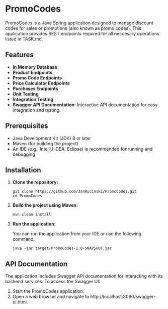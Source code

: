 # PromoCodes

PromoCodes is a Java Spring application designed to manage discount codes for sales or promotions (also known as promo codes). This application provides REST endpoints required for all neccesary operations listed in TASK.md.

## Features

- **In Memory Database**
- **Product Endpoints**
- **Promo Code Endpoints**
- **Price Calculator Endpoints**
- **Purchases Endpoints**
- **Unit Testing**
- **Integration Testing**
- **Swagger API Documentation**: Interactive API documentation for easy integration and testing.

## Prerequisites

- Java Development Kit (JDK) 8 or later
- Maven (for building the project)
- An IDE (e.g., IntelliJ IDEA, Eclipse) is recommended for running and debugging

## Installation

1. **Clone the repository:**

   ```
   git clone https://github.com/JanRucinski/PromoCodes.git
   cd PromoCodes
    ```

2. **Build the project using Maven:**
    ```
    mvn clean install
    ```

2. **Run the application:**

    You can run the application from your IDE or use the following command:

    ```
    java -jar target/PromoCodes-1.0-SNAPSHOT.jar
    ```

## API Documentation

The application includes Swagger API documentation for interacting with its backend services. To access the Swagger UI:

1. Start the PromoCodes application.
2. Open a web browser and navigate to http://localhost:8080/swagger-ui.html.